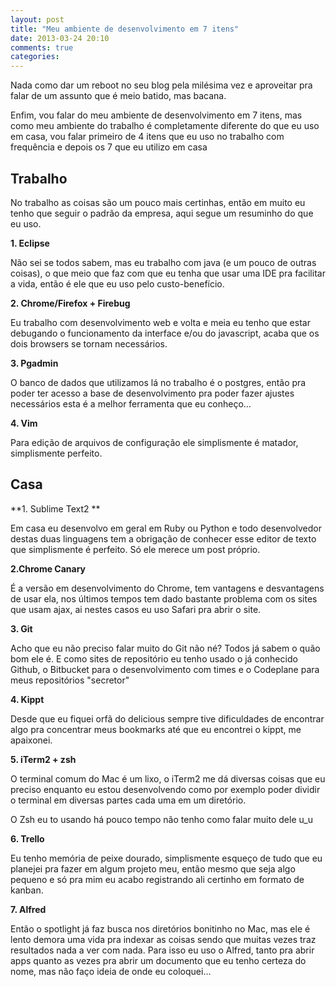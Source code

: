 ```yaml
---
layout: post
title: "Meu ambiente de desenvolvimento em 7 itens"
date: 2013-03-24 20:10
comments: true
categories:
---
```


Nada como dar um reboot no seu blog pela milésima vez e aproveitar pra falar de um assunto que é meio batido, mas bacana.

Enfim, vou falar do meu ambiente de desenvolvimento em 7 itens, mas como meu ambiente do trabalho é completamente diferente do que eu uso em casa, vou falar primeiro de 4 itens que eu uso no trabalho com frequência e depois os 7 que eu utilizo em casa

<!-- more -->
**Trabalho**
---

No trabalho as coisas são um pouco mais certinhas, então em muito eu tenho que seguir o padrão da empresa, aqui segue um resuminho do que eu uso.

**1. Eclipse**

Não sei se todos sabem, mas eu trabalho com java (e um pouco de outras coisas), o que meio que faz com que eu tenha que usar uma IDE pra facilitar a vida, então é ele que eu uso pelo custo-benefício.

**2. Chrome/Firefox + Firebug**

Eu trabalho com desenvolvimento web e volta e meia eu tenho que estar debugando o funcionamento da interface e/ou do javascript, acaba que os dois browsers se tornam necessários.

**3. Pgadmin**

O banco de dados que utilizamos lá no trabalho é o postgres, então pra poder ter acesso a base de desenvolvimento pra poder fazer ajustes necessários esta é a melhor ferramenta que eu conheço…

**4. Vim**

Para edição de arquivos de configuração ele simplismente é matador, simplismente perfeito.

**Casa**
---

**1. Sublime Text2 **

Em casa eu desenvolvo em geral em Ruby ou Python e todo desenvolvedor destas duas linguagens tem a obrigação de conhecer esse editor de texto que simplismente é perfeito. Só ele merece um post próprio.

**2.Chrome Canary**

É a versão em desenvolvimento do Chrome, tem vantagens e desvantagens de usar ela, nos últimos tempos tem dado bastante problema com os sites que usam ajax, ai nestes casos eu uso Safari pra abrir o site.

**3. Git**

Acho que eu não preciso falar muito do Git não né? Todos já sabem o quão bom ele é. E como sites de repositório eu tenho usado o já conhecido Github, o Bitbucket para o desenvolvimento com times e o Codeplane para meus repositórios "secretor"

**4. Kippt**

Desde que eu fiquei orfã do delicious sempre tive dificuldades de encontrar algo pra concentrar meus bookmarks até que eu encontrei o kippt, me apaixonei.

**5. iTerm2 + zsh**

O terminal comum do Mac é um lixo, o iTerm2 me dá diversas coisas que eu preciso enquanto eu estou desenvolvendo como por exemplo poder dividir o terminal em diversas partes cada uma em um diretório.

O Zsh eu to usando há pouco tempo não tenho como falar muito dele u_u

**6. Trello**

Eu tenho memória de peixe dourado, simplismente esqueço de tudo que eu planejei pra fazer em algum projeto meu, então mesmo que seja algo pequeno e só pra mim eu acabo registrando ali certinho em formato de kanban.

**7. Alfred**

Então o spotlight já faz busca nos diretórios bonitinho no Mac, mas ele é lento demora uma vida pra indexar as coisas sendo que muitas vezes traz resultados nada a ver com nada. Para isso eu uso o Alfred, tanto pra abrir apps quanto as vezes pra abrir um documento que eu tenho certeza do nome, mas não faço ideia de onde eu coloquei…
